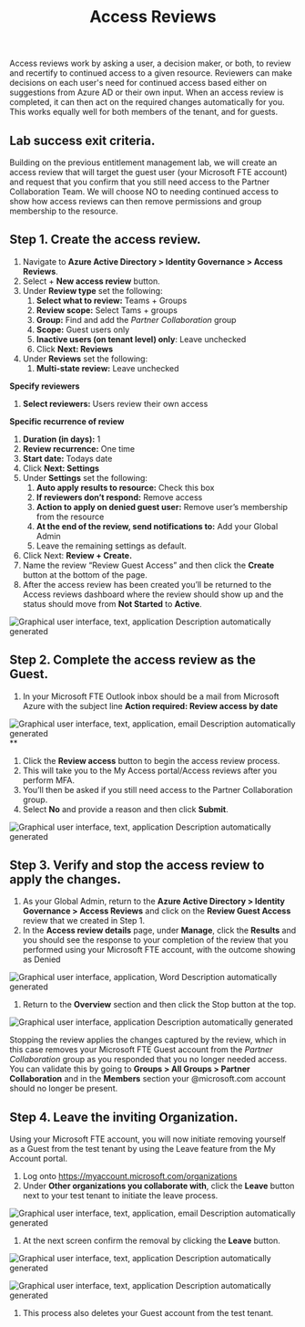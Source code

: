 ﻿---
id: govaccrev
title: Access Reviews 
sidebar_label: 19. Access Reviews
slug: /govaccrev
---



Access reviews work by asking a user, a decision maker, or both, to review and recertify to continued access to a given resource. Reviewers can make decisions on each user's need for continued access based either on suggestions from Azure AD or their own input. When an access review is completed, it can then act on the required changes automatically for you. This works equally well for both members of the tenant, and for guests.

## Lab success exit criteria.
Building on the previous entitlement management lab, we will create an access review that will target the guest user (your Microsoft FTE account) and request that you confirm that you still need access to the Partner Collaboration Team. We will choose NO to needing continued access to show how access reviews can then remove permissions and group membership to the resource.

## Step 1. Create the access review. 
1. Navigate to **Azure Active Directory > Identity Governance > Access Reviews**.
1. Select + **New access review** button.
1. Under **Review type** set the following:
   1. **Select what to review:** Teams + Groups
   1. **Review scope:** Select Tams + groups
   1. **Group:** Find and add the *Partner Collaboration* group
   1. **Scope:** Guest users only
   1. **Inactive users (on tenant level) only**: Leave unchecked
   1. Click **Next: Reviews**
1. Under **Reviews** set the following:
   1. **Multi-state review:** Leave unchecked

**Specify reviewers**

1. **Select reviewers:** Users review their own access

**Specific recurrence of review**

1. **Duration (in days):** 1
1. **Review recurrence:** One time
1. **Start date:** Todays date
1. Click **Next: Settings**
1. Under **Settings** set the following:
   1. **Auto apply results to resource:** Check this box
   1. **If reviewers don’t respond:** Remove access
   1. **Action to apply on denied guest user:** Remove user’s membership from the resource
   1. **At the end of the review, send notifications to:** Add your Global Admin
   1. Leave the remaining settings as default.
1. Click Next: **Review + Create.**
1. Name the review “Review Guest Access” and then click the **Create** button at the bottom of the page.
1. After the access review has been created you’ll be returned to the Access reviews dashboard where the review should show up and the status should move from **Not Started** to **Active**.

![Graphical user interface, text, application Description automatically generated](img/govaccrev.001.png)
## Step 2. Complete the access review as the Guest.
1. In your Microsoft FTE Outlook inbox should be a mail from Microsoft Azure with the subject line **Action required: Review access by __date__**


![Graphical user interface, text, application, email Description automatically generated](img/govaccrev.002.png)**


1. Click the **Review access** button to begin the access review process. 
1. This will take you to the My Access portal/Access reviews after you perform MFA.
1. You’ll then be asked if you still need access to the Partner Collaboration group.
1. Select **No** and provide a reason and then click **Submit**.

![Graphical user interface, text, application Description automatically generated](img/govaccrev.003.png)
## Step 3. Verify and stop the access review to apply the changes.
1. As your Global Admin, return to the **Azure Active Directory > Identity Governance > Access Reviews** and click on the **Review Guest Access** review that we created in Step 1.
1. In the **Access review details** page, under **Manage**, click the **Results** and you should see the response to your completion of the review that you performed using your Microsoft FTE account, with the outcome showing as Denied


![Graphical user interface, application, Word Description automatically generated](img/govaccrev.004.png)

1. Return to the **Overview** section and then click the Stop button at the top.

![Graphical user interface, application Description automatically generated](img/govaccrev.005.png)

Stopping the review applies the changes captured by the review, which in this case removes your Microsoft FTE Guest account from the *Partner Collaboration* group as you responded that you no longer needed access. You can validate this by going to **Groups > All Groups > Partner Collaboration** and in the **Members** section your @microsoft.com account should no longer be present. 

## Step 4. Leave the inviting Organization.
Using your Microsoft FTE account, you will now initiate removing yourself as a Guest from the test tenant by using the Leave feature from the My Account portal.

1. Log onto <https://myaccount.microsoft.com/organizations>
1. Under **Other organizations you collaborate with**, click the **Leave** button next to your test tenant to initiate the leave process.

![Graphical user interface, text, application, email Description automatically generated](img/govaccrev.006.png)

1. At the next screen confirm the removal by clicking the **Leave** button.

![Graphical user interface, text, application Description automatically generated](img/govaccrev.007.png)

![Graphical user interface, text, application Description automatically generated](img/govaccrev.008.png)

1. This process also deletes your Guest account from the test tenant.
